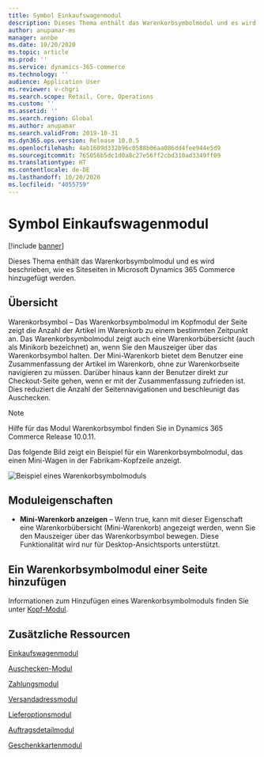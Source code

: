 ```yaml
---
title: Symbol Einkaufswagenmodul
description: Dieses Thema enthält das Warenkorbsymbolmodul und es wird beschrieben, wie es Siteseiten in Microsoft Dynamics 365 Commerce hinzugefügt werden.
author: anupamar-ms
manager: annbe
ms.date: 10/20/2020
ms.topic: article
ms.prod: ''
ms.service: dynamics-365-commerce
ms.technology: ''
audience: Application User
ms.reviewer: v-chgri
ms.search.scope: Retail, Core, Operations
ms.custom: ''
ms.assetid: ''
ms.search.region: Global
ms.author: anupamar
ms.search.validFrom: 2019-10-31
ms.dyn365.ops.version: Release 10.0.5
ms.openlocfilehash: 4ab1609d332b96c0588b06aa086dd4fee944e5d9
ms.sourcegitcommit: 765056b5dc1d0a8c27e56ff2cbd310ad3349ff09
ms.translationtype: HT
ms.contentlocale: de-DE
ms.lasthandoff: 10/20/2020
ms.locfileid: "4055759"
---
```

# <a name="cart-icon-module"></a>Symbol Einkaufswagenmodul

[!include [banner](includes/banner.md)]

Dieses Thema enthält das Warenkorbsymbolmodul und es wird beschrieben, wie es Siteseiten in Microsoft Dynamics 365 Commerce hinzugefügt werden.

## <a name="overview"></a>Übersicht

Warenkorbsymbol – Das Warenkorbsymbolmodul im Kopfmodul der Seite zeigt die Anzahl der Artikel im Warenkorb zu einem bestimmten Zeitpunkt an. Das Warenkorbsymbolmodul zeigt auch eine Warenkorbübersicht (auch als Minikorb bezeichnet) an, wenn Sie den Mauszeiger über das Warenkorbsymbol halten. Der Mini-Warenkorb bietet dem Benutzer eine Zusammenfassung der Artikel im Warenkorb, ohne zur Warenkorbseite navigieren zu müssen. Darüber hinaus kann der Benutzer direkt zur Checkout-Seite gehen, wenn er mit der Zusammenfassung zufrieden ist. Dies reduziert die Anzahl der Seitennavigationen und beschleunigt das Auschecken. 

> [!NOTE]
> Hilfe für das Modul Warenkorbsymbol finden Sie in Dynamics 365 Commerce Release 10.0.11.

Das folgende Bild zeigt ein Beispiel für ein Warenkorbsymbolmodul, das einen Mini-Wagen in der Fabrikam-Kopfzeile anzeigt.

![Beispiel eines Warenkorbsymbolmoduls](./media/ecommerce-Minicart.PNG)

## <a name="module-properties"></a>Moduleigenschaften

- **Mini-Warenkorb anzeigen** – Wenn true, kann mit dieser Eigenschaft eine Warenkorbübersicht (Mini-Warenkorb) angezeigt werden, wenn Sie den Mauszeiger über das Warenkorbsymbol bewegen. Diese Funktionalität wird nur für Desktop-Ansichtsports unterstützt.

## <a name="add-a-cart-icon-module-to-a-page"></a>Ein Warenkorbsymbolmodul einer Seite hinzufügen

Informationen zum Hinzufügen eines Warenkorbsymbolmoduls finden Sie unter [Kopf-Modul](author-header-module.md).

## <a name="additional-resources"></a>Zusätzliche Ressourcen

[Einkaufswagenmodul](add-cart-module.md)

[Auschecken-Modul](add-checkout-module.md)

[Zahlungsmodul](payment-module.md)

[Versandadressmodul](ship-address-module.md)

[Lieferoptionsmodul](delivery-options-module.md)

[Auftragsdetailmodul](order-confirmation-module.md)

[Geschenkkartenmodul](add-giftcard.md)
